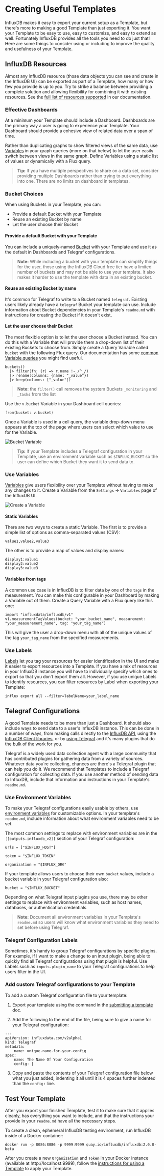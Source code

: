 # Creating Useful Templates

InfluxDB makes it easy to export your current setup as a Template, but there's more to making a good Template than just exporting it. You want your Template to be easy to use, easy to customize, and easy to extend as well. Fortunately InfluxDB provides all the tools you need to do just that! Here are some things to consider using or including to improve the quality and usefulness of your Template.

## InfluxDB Resources

Almost any InfluxDB resource (those data objects you can see and create in the InfluxDB UI) can be exported as part of a Template, how many or how few you provide is up to you. Try to strike a balance between providing a complete solution and allowing flexibility for combining it with existing resources. See the [full list of resources supported](https://v2.docs.influxdata.com/v2.0/influxdb-templates/#template-resources) in our documentation.

### Effective Dashboards

At a minimum your Template should include a Dashboard. Dashboards are the primary way a user is going to experience your Template. Your Dashboard should provide a cohesive view of related data over a span of time. 

Rather than duplicating graphs to show filtered views of the same data, use [Variables](https://v2.docs.influxdata.com/v2.0/visualize-data/variables/) in your graph queries (more on that below) to let the user easily switch between views in the same graph. Define Variables using a static list of values or dynamically with a Flux query.

> **Tip:** If you have multiple perspectives to share on a data set, consider providing multiple Dashboards rather than trying to put everything into one. There are no limits on dashboard in templates.

### Bucket Choices

When using Buckets in your Template, you can:

  - Provide a default Bucket with your Template
  - Reuse an existing Bucket by name
  - Let the user choose their Bucket

#### Provide a default Bucket with your Template
You can include a uniquely-named [Bucket](https://v2.docs.influxdata.com/v2.0/reference/key-concepts/data-elements/#bucket) with your Template and use it as the default in Dashboards and Telegraf configurations.

> **Note:** While including a bucket with your template can simplify things for the user, those using the InfluxDB Cloud free tier have a limited number of buckets and may not be able to use your template. It also makes it harder to use the template with data in an existing bucket.

#### Reuse an existing Bucket by name
It's common for Telegraf to write to a Bucket named `telegraf`. Existing users likely already have a `telegraf` Bucket your template can use. Include information about Bucket dependencies in your Template's `readme.md` with instructions for creating the Bucket if it doesn't exist.

#### Let the user choose their Bucket
The most flexible option is to let the user choose a Bucket instead. You can do this with a Variable that will provide them a drop-down list of their existing Buckets to choose from. Simply create a Query Variable called `bucket` with the following Flux query. Our documentation has some [common Variable queries](https://v2.docs.influxdata.com/v2.0/visualize-data/variables/common-variables/) you might find useful.

```
buckets()
  |> filter(fn: (r) => r.name !~ /^_/)
  |> rename(columns: {name: "_value"})
  |> keep(columns: ["_value"])
```
> **Note:** the `filter()` call removes the system Buckets `_monitoring` and `_tasks` from the list

Use the `v.bucket` Variable in your Dashboard cell queries:

```
from(bucket: v.bucket) 
```

Once a Variable is used in a cell query, the variable drop-down menu appears at the top of the page where users can select which value to use for the Variable.

![Bucket Variable](img/bucket_variable.png)

> **Tip:** If your Template includes a Telegraf configuration in your Template, use an environment variable such as `$INFLUX_BUCKET` so the user can define which Bucket they want it to send data to.

### Use Variables

[Variables](https://v2.docs.influxdata.com/v2.0/visualize-data/variables/) give users flexibility over your Template without having to make any changes to it. Create a Variable from the `Settings` -> `Variables` page of the InfluxDB UI.

![Create a Variable](img/create_variable.png)

#### Static Variables

There are two ways to create a static Variable. The first is to provide a simple list of options as comma-separated values (CSV):

```
value1,value2,value3
```

The other is to provide a map of values and display names:

```
display1:value1
display2:value2
display3:value3
```

#### Variables from tags

A common use case is in InfluxDB is to filter data by one of the `tags` in the measurement. You can make this configurable in your Dashboard by making a Variable out of them. Create a Query Variable with a Flux query like this one:

```
import "influxdata/influxdb/v1"
v1.measurementTagValues(bucket: "your_bucket_name", measurement: "your_measurement_name", tag: "your_tag_name")
```

This will give the user a drop-down menu with all of the unique values of the tag `your_tag_name` from the specified measurements.

### Use Labels

[Labels](https://v2.docs.influxdata.com/v2.0/visualize-data/labels/) let you tag your resources for easier identification in the UI and make it easier to export resources into a Template. If you have a mix of resources in your InfluxDB instance you will have to individually specify which ones to export so that you don't export them all. However, if you use unique Labels to identify resources, you can filter resources by Label when exporting your Template:

```
influx export all --filter=labelName=your_label_name
```

## Telegraf Configurations

A good Template needs to be more than just a Dashboard. It should also include ways to send data to a user's InfluxDB instance. This can be done in a number of ways, from making calls directly to the [InfluxDB API](https://v2.docs.influxdata.com/v2.0/write-data/#influxdb-api), using the [InfluxDB Client libraries](https://v2.docs.influxdata.com/v2.0/reference/api/client-libraries/), or by [using Telegraf](https://v2.docs.influxdata.com/v2.0/write-data/use-telegraf/) and it's many plugins that do the bulk of the work for you.

Telegraf is a widely used data collection agent with a large community that has contributed plugins for gathering data from a variety of sources. Whatever data you're collecting, chances are there's a Telegraf plugin that can help you do it. We recommend that Templates to include a Telegraf configuration for collecting data. If you use another method of sending data to InfluxDB, include that information and instructions in your Template's `readme.md`.

### Use Environment Variables

To make your Telegraf configurations easily usable by others, use [environment variables](https://github.com/influxdata/telegraf/blob/master/docs/CONFIGURATION.md#environment-variables) for customizable options. In your template's `readme.md`, include information about what environment variables need to be set.

The most common settings to replace with environment variables are in the `[[outputs.influxdb_v2]]` section of your Telegraf configuration:

```
urls = ["$INFLUX_HOST"]

token = "$INFLUX_TOKEN"

organization = "$INFLUX_ORG"
```

If your template allows users to choose their own `bucket` values, include a bucket variable in your Telegraf configuration also:

```
bucket = "$INFLUX_BUCKET"
```

Depending on what Telegraf input plugins you use, there may be other settings to replace with environment variables, such as host names, databases, or authentication credentials.

> **Note:** Document all environment variables in your Template's `readme.md` so users will know what environment variables they need to set before using Telegraf.

### Telegraf Configuration Labels

Sometimes, it's handy to group Telegraf configurations by specific plugins. For example, if I want to make a change to an input plugin, being able to quickly find all Telegraf configurations using that plugin is helpful. Use Labels such as `inputs.plugin_name` to your Telegraf configurations to help users filter in the UI. 

### Add custom Telegraf configurations to your Template

To add a custom Telegraf configuration file to your template:

 1. Export your template using the command in the [submitting a template](submit_a_template.md) doc.
   
 2. Add the following to the end of the file, being sure to give a name for your Telegraf configuration:
```
---
apiVersion: influxdata.com/v2alpha1
kind: Telegraf
metadata:
    name: unique-name-for-your-config
spec:
    name: The Name Of Your Configuration
    config: |
```
        
 3. Copy and paste the contents of your Telegraf configuration file below what you just added, indenting it all until it is 4 spaces further indented than the `config:` line.
    

## Test Your Template

After you export your finished Template, test it to make sure that it applies cleanly, has everything you want to include, and that the instructions your provide in your `readme.md` have all the necessary steps.

To create a clean, ephemeral InfluxDB testing environment, run InfluxDB inside of a Docker container:

```
docker run -p 8086:8086 -p 9999:9999 quay.io/influxdb/influxdb:2.0.0-beta
```

After you create a new `Organization` and `Token` in your Docker instance (available at http://localhost:9999), follow the [instructions for using a Template](./use_a_template.md) to apply your Template.
